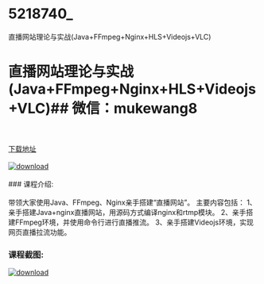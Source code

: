 # 5218740_
直播网站理论与实战(Java+FFmpeg+Nginx+HLS+Videojs+VLC)
# 直播网站理论与实战(Java+FFmpeg+Nginx+HLS+Videojs+VLC)## 微信：mukewang8
<br/></br>[下载地址](http://www.36tz.cn/article/5218740 "下载地址")
<br/></br>[![download](http://36tz.cn/muke_img/2021_03_1-1-300x181.png "下载地址")](http://www.36tz.cn/article/5218740 "下载地址")
<br/></br>### 课程介绍:<br/></br>带领大家使用Java、FFmpeg、Nginx亲手搭建“直播网站”。
主要内容包括：
1、亲手搭建Java+nginx直播网站，用源码方式编译nginx和rtmp模块。
2、亲手搭建FFmpeg环境，并使用命令行进行直播推流。
3、亲手搭建Videojs环境，实现网页直播拉流功能。

### 课程截图:
[![download](http://36tz.cn/muke_img/2021_03_2-1.png "下载地址")](http://www.36tz.cn/article/5218740 "下载地址")
